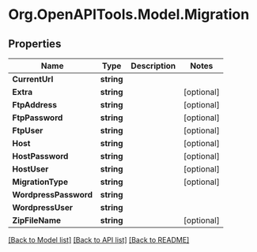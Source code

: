 
# Org.OpenAPITools.Model.Migration

## Properties

Name | Type | Description | Notes
------------ | ------------- | ------------- | -------------
**CurrentUrl** | **string** |  | 
**Extra** | **string** |  | [optional] 
**FtpAddress** | **string** |  | [optional] 
**FtpPassword** | **string** |  | [optional] 
**FtpUser** | **string** |  | [optional] 
**Host** | **string** |  | [optional] 
**HostPassword** | **string** |  | [optional] 
**HostUser** | **string** |  | [optional] 
**MigrationType** | **string** |  | [optional] 
**WordpressPassword** | **string** |  | 
**WordpressUser** | **string** |  | 
**ZipFileName** | **string** |  | [optional] 

[[Back to Model list]](../README.md#documentation-for-models)
[[Back to API list]](../README.md#documentation-for-api-endpoints)
[[Back to README]](../README.md)

